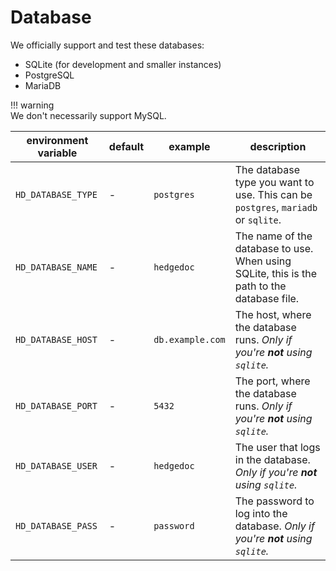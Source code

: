 # Database

We officially support and test these databases:

- SQLite (for development and smaller instances)
- PostgreSQL
- MariaDB

!!! warning  
    We don't necessarily support MySQL.

<!-- markdownlint-disable proper-names -->
| environment variable  | default | example             | description                                                                            |
|-----------------------|---------|---------------------|----------------------------------------------------------------------------------------|
| `HD_DATABASE_TYPE`    | -       | `postgres`          | The database type you want to use. This can be `postgres`, `mariadb` or `sqlite`. |
| `HD_DATABASE_NAME`    | -       | `hedgedoc`          | The name of the database to use. When using SQLite, this is the path to the database file. |
| `HD_DATABASE_HOST`    | -       | `db.example.com`    | The host, where the database runs. *Only if you're **not** using `sqlite`.*            |
| `HD_DATABASE_PORT`    | -       | `5432`              | The port, where the database runs. *Only if you're **not** using `sqlite`.*            |
| `HD_DATABASE_USER`    | -       | `hedgedoc`          | The user that logs in the database. *Only if you're **not** using `sqlite`.*           |
| `HD_DATABASE_PASS`    | -       | `password`          | The password to log into the database. *Only if you're **not** using `sqlite`.*        |
<!-- markdownlint-enable proper-names -->
